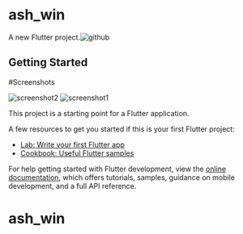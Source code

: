 # ash_win

A new Flutter project.![github](https://user-images.githubusercontent.com/80174703/227918094-5716cb17-51e2-4363-81db-f64c4a339044.jpeg)


## Getting Started

#Screenshots

![screenshot2](https://user-images.githubusercontent.com/80174703/227923285-21b5e06a-4aeb-4950-8977-96f47436d18a.jpg)
![screenshot1](https://user-images.githubusercontent.com/80174703/227923238-824b3e0f-951b-44b5-9bed-3baf42cafa05.jpg)

This project is a starting point for a Flutter application.

A few resources to get you started if this is your first Flutter project:

- [Lab: Write your first Flutter app](https://docs.flutter.dev/get-started/codelab)
- [Cookbook: Useful Flutter samples](https://docs.flutter.dev/cookbook)

For help getting started with Flutter development, view the
[online documentation](https://docs.flutter.dev/), which offers tutorials,
samples, guidance on mobile development, and a full API reference.
# ash_win
